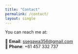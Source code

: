 ```yaml
---
title: "Contact"
permalink: /contact/
layout: single
---
```


You can reach me at:

📧 **Email**: ssegawa356@gmail.com  
📱 **Phone**: +61 457 332 737  
